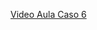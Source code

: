 [Video Aula Caso 6](https://ufubr-my.sharepoint.com/personal/ecg_ufu_br/_layouts/15/stream.aspx?id=%2Fpersonal%2Fecg_ufu_br%2FDocuments%2FPG-geo%20e%20multi%2Fgeo-Caso6%2Emp4&nav=eyJyZWZlcnJhbEluZm8iOnsicmVmZXJyYWxBcHAiOiJPbmVEcml2ZUZvckJ1c2luZXNzIiwicmVmZXJyYWxBcHBQbGF0Zm9ybSI6IldlYiIsInJlZmVycmFsTW9kZSI6InZpZXciLCJyZWZlcnJhbFZpZXciOiJNeUZpbGVzTGlua0RpcmVjdCJ9fQ&ga=1&referrer=StreamWebApp%2EWeb&referrerScenario=AddressBarCopied%2Eview)
